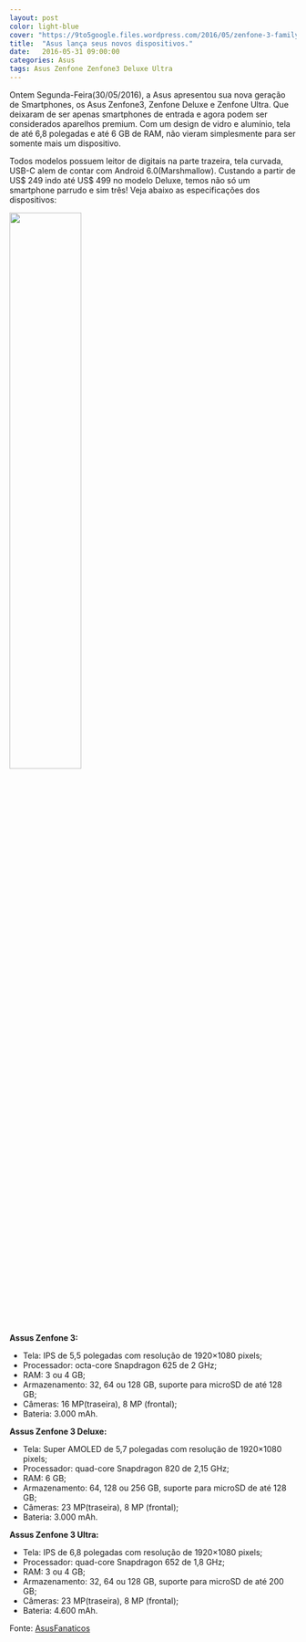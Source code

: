 ```yaml
---
layout: post
color: light-blue
cover: "https://9to5google.files.wordpress.com/2016/05/zenfone-3-family1.jpg?w=1500&h=0#038;h=563"
title:  "Asus lança seus novos dispositivos."
date:   2016-05-31 09:00:00
categories: Asus
tags: Asus Zenfone Zenfone3 Deluxe Ultra
---
```

Ontem Segunda-Feira(30/05/2016), a Asus apresentou sua nova geração de Smartphones, os Asus Zenfone3, Zenfone Deluxe e Zenfone Ultra. Que deixaram de ser apenas smartphones de entrada e agora podem ser considerados aparelhos premium. Com um design de vidro e alumínio, tela de até 6,8 polegadas e até 6 GB de RAM, não vieram simplesmente para ser somente mais um dispositivo.

Todos modelos possuem leitor de digitais na parte trazeira, tela curvada, USB-C alem de contar com Android 6.0(Marshmallow). Custando a partir de US$ 249 indo até US$ 499 no modelo Deluxe, temos não só um smartphone parrudo e sim três! Veja abaixo as especificações dos dispositivos:

<img src="http://fs01.androidpit.info/userfiles/7182927/image/androidpit-asus-zenfone-3-w782.jpg" align="middle" width="50%">

<strong>Assus Zenfone 3:</strong>
<ul>
<li>Tela: IPS de 5,5 polegadas com resolução de 1920×1080 pixels;</li>
<li>Processador: octa-core Snapdragon 625 de 2 GHz;</li>
<li>RAM: 3 ou 4 GB;</li>
<li>Armazenamento: 32, 64 ou 128 GB, suporte para microSD de até 128 GB;</li>
<li>Câmeras: 16 MP(traseira), 8 MP (frontal);</li>
<li>Bateria: 3.000 mAh.</li>
</ul>

<strong>Assus Zenfone 3 Deluxe:</strong>
<ul>
<li>Tela: Super AMOLED de 5,7 polegadas com resolução de 1920×1080 pixels;</li>
<li>Processador: quad-core Snapdragon 820 de 2,15 GHz;</li>
<li>RAM: 6 GB;</li>
<li>Armazenamento: 64, 128 ou 256 GB, suporte para microSD de até 128 GB;</li>
<li>Câmeras: 23 MP(traseira), 8 MP (frontal);</li>
<li>Bateria: 3.000 mAh.</li>
</ul>

<strong>Assus Zenfone 3 Ultra:</strong>
<ul>
<li>Tela: IPS de 6,8 polegadas com resolução de 1920×1080 pixels;</li>
<li>Processador: quad-core Snapdragon 652 de 1,8 GHz;</li>
<li>RAM: 3 ou 4 GB;</li>
<li>Armazenamento: 32, 64 ou 128 GB, suporte para microSD de até 200 GB;</li>
<li>Câmeras: 23 MP(traseira), 8 MP (frontal);</li>
<li>Bateria: 4.600 mAh.</li>
</ul>

Fonte: <a href="http://asusfanaticos.com.br/asus-anuncia-zenfone-3-computex-2016/">AsusFanaticos</a>

<script async src="//pagead2.googlesyndication.com/pagead/js/adsbygoogle.js"></script>
<!-- Final_texto_okgnow -->
<ins class="adsbygoogle"
     style="display:block"
     data-ad-client="ca-pub-7837358846130941"
     data-ad-slot="9265933715"
     data-ad-format="auto"></ins>
<script>
(adsbygoogle = window.adsbygoogle || []).push({});
</script>
